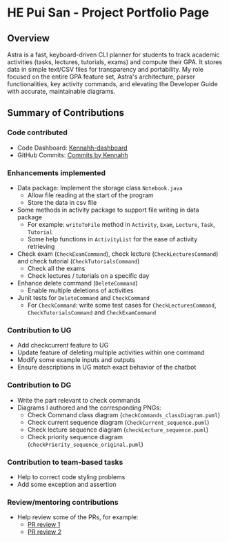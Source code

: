 # HE Pui San - Project Portfolio Page

## Overview
Astra is a fast, keyboard-driven CLI planner for students to track academic activities (tasks, lectures, tutorials, exams) and compute their GPA. It stores data in simple text/CSV files for transparency and portability. My role focused on the entire GPA feature set, Astra's architecture, parser functionalities, key activity commands, and elevating the Developer Guide with accurate, maintainable diagrams.

## Summary of Contributions

### Code contributed
- Code Dashboard: [Kennahh-dashboard](https://nus-cs2113-ay2526s1.github.io/tp-dashboard/?search=kenna&sort=totalCommits%20dsc&sortWithin=title&timeframe=commit&mergegroup=&groupSelect=groupByNone&breakdown=true&checkedFileTypes=functional-code~other~test-code~docs&since=2025-09-19T00%3A00%3A00&filteredFileName=)
- GitHub Commits: [Commits by Kennahh](https://github.com/AY2526S1-CS2113-W12-1/tp/commits/master?author=Kennahh)

### Enhancements implemented
- Data package: Implement the storage class `Notebook.java`
  - Allow file reading at the start of the program
  - Store the data in csv file
- Some methods in activity package to support file writing in data package
  - For example: `writeToFile` method in `Activity`, `Exam`, `Lecture`, `Task`, `Tutorial`
  - Some help functions in `ActivityList` for the ease of activity retrieving
- Check exam (`CheckExamCommand`), check lecture (`CheckLecturesCommand`) and check tutorial (`CheckTutorialsCommand`)
  - Check all the exams
  - Check lectures / tutorials on a specific day
- Enhance delete command (`DeleteCommand`)
  - Enable multiple deletions of activities
- Junit tests for `DeleteCommand` and `CheckCommand`
  - For `CheckCommand`: write some test cases for `CheckLecturesCommand`, `CheckTutorialsCommand` and `CheckExamCommand`

### Contribution to UG
- Add checkcurrent feature to UG
- Update feature of deleting multiple activities within one command 
- Modify some example inputs and outputs
- Ensure descriptions in UG match exact behavior of the chatbot

### Contribution to DG
- Write the part relevant to check commands
- Diagrams I authored and the corresponding PNGs:
  - Check Command class diagram (`checkCommands_classDiagram.puml`)
  - Check current sequence diagram (`CheckCurrent_sequence.puml`)
  - Check lecture sequence diagram (`checkLecture_sequence.puml`)
  - Check priority sequence diagram (`checkPriority_sequence_original.puml`)

### Contribution to team-based tasks
- Help to correct code styling problems
- Add some exception and assertion

### Review/mentoring contributions
- Help review some of the PRs, for example:
  - [PR review 1](https://github.com/AY2526S1-CS2113-W12-1/tp/pull/74)
  - [PR review 2](https://github.com/AY2526S1-CS2113-W12-1/tp/pull/51)

